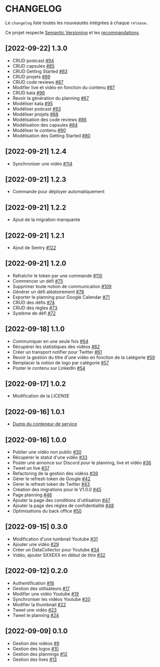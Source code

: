 # CHANGELOG

Le `changelog` liste toutes les nouveautés intégrées à chaque `release`.

Ce projet respecte [Semantic Versioning](https://semver.org/) et les [recommandations](https://keepachangelog.com/en/1.0.0/).

## [2022-09-22] 1.3.0
* CRUD postcast [#94](https://github.com/TBoileau/twitch/issues/94)
* CRUD capsules [#85](https://github.com/TBoileau/twitch/issues/85)
* CRUD Getting Started [#83](https://github.com/TBoileau/twitch/issues/83)
* CRUD projets [#89](https://github.com/TBoileau/twitch/issues/89)
* CRUD code reviews [#87](https://github.com/TBoileau/twitch/issues/87)
* Modifier live et vidéo en fonction du contenu [#97](https://github.com/TBoileau/twitch/issues/97)
* CRUD kata [#96](https://github.com/TBoileau/twitch/issues/96)
* Revoir la génération du planning [#67](https://github.com/TBoileau/twitch/issues/67)
* Modéliser kata [#95](https://github.com/TBoileau/twitch/issues/95)
* Modéliser podcast [#93](https://github.com/TBoileau/twitch/issues/93)
* Modéliser projets [#88](https://github.com/TBoileau/twitch/issues/88)
* Modélisation des code reviews [#86](https://github.com/TBoileau/twitch/issues/86)
* Modélisation des capsules [#84](https://github.com/TBoileau/twitch/issues/84)
* Modéliser le contenu [#90](https://github.com/TBoileau/twitch/issues/90)
* Modélisation des Getting Started [#80](https://github.com/TBoileau/twitch/issues/80)

## [2022-09-21] 1.2.4
* Synchroniser une vidéo [#114](https://github.com/TBoileau/twitch/issues/114)

## [2022-09-21] 1.2.3
* Commande pour déployer automatiquement

## [2022-09-21] 1.2.2
* Ajout de la migration manquante

## [2022-09-21] 1.2.1
* Ajout de Sentry [#122](https://github.com/TBoileau/twitch/issues/112)

## [2022-09-21] 1.2.0
* Rafraîchir le token par une commande [#110](https://github.com/TBoileau/twitch/issues/110)
* Commencer un défi [#75](https://github.com/TBoileau/twitch/issues/75)
* Supprimer toute notion de communication [#109](https://github.com/TBoileau/twitch/issues/109)
* Générer un défi aléatoirement [#78](https://github.com/TBoileau/twitch/issues/78)
* Exporter le planning pour Google Calendar [#71](https://github.com/TBoileau/twitch/issues/71)
* CRUD des défis [#74](https://github.com/TBoileau/twitch/issues/74)
* CRUD des règles [#73](https://github.com/TBoileau/twitch/issues/73)
* Système de défi [#72](https://github.com/TBoileau/twitch/issues/72)

## [2022-09-18] 1.1.0
* Communiquer en une seule fois [#64](https://github.com/TBoileau/twitch/issues/64)
* Récupérer les statistiques des vidéos [#62](https://github.com/TBoileau/twitch/issues/62)
* Créer un transport notifier pour Twitter [#61](https://github.com/TBoileau/twitch/issues/61)
* Revoir la gestion du titre d'une vidéo en fonction de la catégorie [#59](https://github.com/TBoileau/twitch/issues/59)
* Remplacer la notion de logo par catégorie [#57](https://github.com/TBoileau/twitch/issues/57)
* Poster le contenu sur LinkedIn [#54](https://github.com/TBoileau/twitch/issues/54)

## [2022-09-17] 1.0.2
* Modification de la LICENSE

## [2022-09-16] 1.0.1
* [Dump du conteneur de service](https://symfony.com/doc/current/performance.html#dump-the-service-container-into-a-single-file)

## [2022-09-16] 1.0.0
* Publier une vidéo non public [#30](https://github.com/TBoileau/twitch/issues/30)
* Récupérer le statut d'une vidéo [#33](https://github.com/TBoileau/twitch/issues/33)
* Poster une annonce sur Discord pour le planning, live et vidéo [#36](https://github.com/TBoileau/twitch/issues/36)
* Tweet un live [#37](https://github.com/TBoileau/twitch/issues/37)
* Refactoring de la gestion des vidéos [#39](https://github.com/TBoileau/twitch/issues/39)
* Gérer le refresh token de Google [#42](https://github.com/TBoileau/twitch/issues/42)
* Gérer le refresh token de Twitter [#43](https://github.com/TBoileau/twitch/issues/43)
* Création des migrations pour le V1.0.0 [#45](https://github.com/TBoileau/twitch/issues/45)
* Page planning [#46](https://github.com/TBoileau/twitch/issues/46)
* Ajouter la page des conditions d'utilisation [#47](https://github.com/TBoileau/twitch/issues/47)
* Ajouter la page des règles de confidentialité [#48](https://github.com/TBoileau/twitch/issues/48)
* Optimisations du back office [#50](https://github.com/TBoileau/twitch/issues/50)

## [2022-09-15] 0.3.0
* Modification d'une tumbnail Youtube [#31](https://github.com/TBoileau/twitch/issues/31)
* Ajouter une vidéo [#29](https://github.com/TBoileau/twitch/issues/29)
* Créer un DataCollector pour Youtube [#34](https://github.com/TBoileau/twitch/issues/34)
* Vidéo, ajouter SXXEXX en début de titre [#32](https://github.com/TBoileau/twitch/issues/32)

## [2022-09-12] 0.2.0
* Authentification [#16](https://github.com/TBoileau/twitch/issues/16)
* Gestion des utilisateurs [#17](https://github.com/TBoileau/twitch/issues/17)
* Modifier une vidéo Youtube [#19](https://github.com/TBoileau/twitch/issues/19)
* Synchroniser les vidéos Youtube [#20](https://github.com/TBoileau/twitch/issues/20)
* Modifier la thumbnail [#22](https://github.com/TBoileau/twitch/issues/22)
* Tweet une vidéo [#23](https://github.com/TBoileau/twitch/issues/23)
* Tweet le planning [#24](https://github.com/TBoileau/twitch/issues/24)


## [2022-09-09] 0.1.0
* Gestion des vidéos [#9](https://github.com/TBoileau/twitch/issues/9)
* Gestion des logos [#10](https://github.com/TBoileau/twitch/issues/10)
* Gestion des plannings [#12](https://github.com/TBoileau/twitch/issues/12)
* Gestion des lives [#13](https://github.com/TBoileau/twitch/issues/13)

